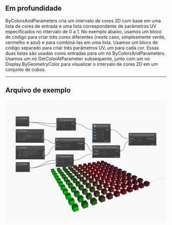 ## Em profundidade
ByColorsAndParameters cria um intervalo de cores 2D com base em uma lista de cores de entrada e uma lista correspondente de parâmetros UV especificados no intervalo de 0 a 1. No exemplo abaixo, usamos um bloco de código para criar três cores diferentes (neste caso, simplesmente verde, vermelho e azul) e para combiná-las em uma lista. Usamos um bloco de código separado para criar três parâmetros UV, um para cada cor. Essas duas listas são usadas como entradas para um nó ByColorsAndParameters. Usamos um nó GetColorAtParameter subsequente, junto com um nó Display.ByGeometryColor para visualizar o intervalo de cores 2D em um conjunto de cubos.
___
## Arquivo de exemplo

![ByColorsAndParameters](./DSCore.ColorRange.ByColorsAndParameters_img.jpg)


